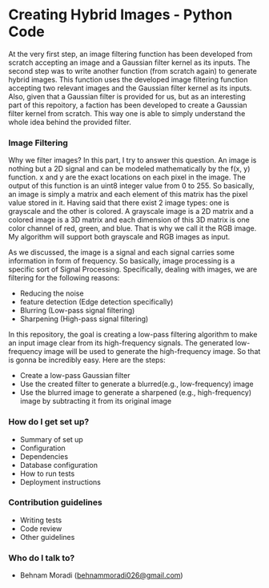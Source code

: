 # Creating Hybrid Images - Python Code #
At the very first step, an image filtering function has been developed from scratch accepting an image and a Gaussian filter kernel as its inputs. The second step was to write another function (from scratch again) to generate hybrid images. This function uses the developed image filtering function accepting two relevant images and the Gaussian filter kernel as its inputs. Also, given that a Gaussian filter is provided for us,  but as an interesting part of this repoitory, a faction has been developed to create a Gaussian filter kernel from scratch. This way one is able to simply understand the whole idea behind the provided filter.

### Image Filtering ###
Why we filter images? In this part, I try to answer this question. An image is nothing but a 2D signal and can be modeled mathematically by the f(x, y) function. x and y are the exact locations on each pixel in the image. The output of this function is an uint8 integer value from 0 to 255. So basically, an image is simply a matrix and each element of this matrix has the pixel value stored in it. Having said that there exist 2 image types: one is grayscale and the other is colored. A grayscale image is a 2D matrix and a colored image is a 3D matrix and each dimension of this 3D matrix is one color channel of red, green, and blue. That is why we call it the RGB image. My algorithm will support both grayscale and RGB images as input.

As we discussed, the image is a signal and each signal carries some information in form of frequency. So basically, image processing is a specific sort of Signal Processing. Specifically, dealing with images, we are filtering for the following reasons:
* Reducing the noise
* feature detection (Edge detection specifically)
* Blurring (Low-pass signal filtering)
* Sharpening (High-pass signal filtering)

In this repository, the goal is creating a low-pass filtering algorithm to make an input image clear from its high-frequency signals. The generated low-frequency image will be used to generate the high-frequency image. So that is gonna be incredibly easy. Here are the steps:
* Create a low-pass Gaussian filter
* Use the created filter to generate a blurred(e.g., low-frequency) image
* Use the blurred image to generate a sharpened (e.g., high-frequency) image by subtracting it from its original image
### How do I get set up? ###

* Summary of set up
* Configuration
* Dependencies
* Database configuration
* How to run tests
* Deployment instructions

### Contribution guidelines ###

* Writing tests
* Code review
* Other guidelines

### Who do I talk to? ###

* Behnam Moradi (behnammoradi026@gmail.com)
